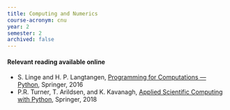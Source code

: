 ```yaml
---
title: Computing and Numerics
course-acronym: cnu
year: 2
semester: 2
archived: false
---
```


#### Relevant reading available online

- S. Linge and H. P. Langtangen, [Programming for Computations &mdash; Python](https://discovered.ed.ac.uk/permalink/f/1s15qcp/TN_cdi_proquest_ebookcentral_EBC5577932), Springer, 2016
- P.R. Turner, T. Arildsen, and K. Kavanagh, [Applied Scientific Computing with Python](https://discovered.ed.ac.uk/permalink/f/1s15qcp/TN_cdi_proquest_ebookcentral_EBC5577932), Springer, 2018